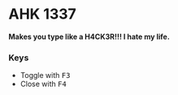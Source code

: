 # AHK 1337
**Makes you type like a H4CK3R!!! I hate my life.**

### Keys
* Toggle with <kbd>F3</kbd>
* Close with <kbd>F4</kbd>
